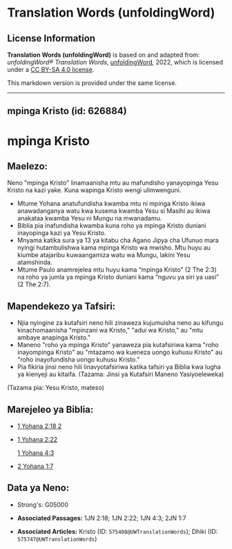 # Translation Words (unfoldingWord)

## License Information

**Translation Words (unfoldingWord)** is based on and adapted from: _unfoldingWord® Translation Words_, [unfoldingWord](https://unfoldingword.org/utw), 2022, which is licensed under a [CC BY-SA 4.0 license](https://creativecommons.org/licenses/by-sa/4.0/legalcode.en).

This markdown version is provided under the same license.



--------------------------------

## mpinga Kristo (id: 626884)

mpinga Kristo
=============

Maelezo:
--------

Neno "mpinga Kristo" linamaanisha mtu au mafundisho yanayopinga Yesu Kristo na kazi yake. Kuna wapinga Kristo wengi ulimwenguni.

* Mtume Yohana anatufundisha kwamba mtu ni mpinga Kristo ikiwa anawadanganya watu kwa kusema kwamba Yesu si Masihi au ikiwa anakataa kwamba Yesu ni Mungu na mwanadamu.
* Biblia pia inafundisha kwamba kuna roho ya mpinga Kristo duniani inayopinga kazi ya Yesu Kristo.
* Mnyama katika sura ya 13 ya kitabu cha Agano Jipya cha Ufunuo mara nyingi hutambulishwa kama mpinga Kristo wa mwisho. Mtu huyu au kiumbe atajaribu kuwaangamiza watu wa Mungu, lakini Yesu atamshinda.
* Mtume Paulo anamrejelea mtu huyu kama “mpinga Kristo” (2 The 2:3\) na roho ya jumla ya mpinga Kristo duniani kama “nguvu ya siri ya uasi” (2 The 2:7\).

Mapendekezo ya Tafsiri:
-----------------------

* Njia nyingine za kutafsiri neno hili zinaweza kujumuisha neno au kifungu kinachomaanisha "mpinzani wa Kristo," "adui wa Kristo," au "mtu ambaye anapinga Kristo."
* Maneno "roho ya mpinga Kristo" yanaweza pia kutafsiriwa kama "roho inayompinga Kristo" au "mtazamo wa kueneza uongo kuhusu Kristo" au "roho inayofundisha uongo kuhusu Kristo."
* Pia fikiria jinsi neno hili linavyotafsiriwa katika tafsiri ya Biblia kwa lugha ya kienyeji au kitaifa. (Tazama: Jinsi ya Kutafsiri Maneno Yasiyoeleweka)

(Tazama pia: Yesu Kristo, mateso)

Marejeleo ya Biblia:
--------------------

* [1 Yohana 2:18 2](https://ref.ly/1John2:18)
* [1 Yohana 2:22](https://ref.ly/1John2:22)

    [1 Yohana 4:3](https://ref.ly/1John4:3)

* [2 Yohana 1:7](https://ref.ly/2John1:7)

Data ya Neno:
-------------

* Strong's: G05000

* **Associated Passages:** 1JN 2:18; 1JN 2:22; 1JN 4:3; 2JN 1:7
* **Associated Articles:** Kristo (ID: `575408@UWTranslationWords`); Dhiki (ID: `575747@UWTranslationWords`)

